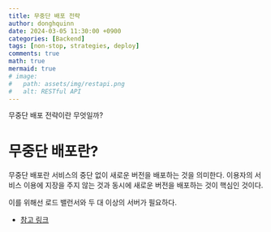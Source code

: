 ```yaml
---
title: 무중단 배포 전략
author: donghquinn
date: 2024-03-05 11:30:00 +0900
categories: [Backend]
tags: [non-stop, strategies, deploy]
comments: true
math: true
mermaid: true
# image:
#   path: assets/img/restapi.png
#   alt: RESTful API
---
```


무중단 배포 전략이란 무엇일까?

# 무중단 배포란?

무중단 배포란 서비스의 중단 없이 새로운 버전을 배포하는 것을 의미한다. 이용자의 서비스 이용에 지장을 주지 않는 것과 동시에 새로운 버전을 배포하는 것이 핵심인 것이다.

이를 위해선 로드 밸런서와 두 대 이상의 서버가 필요하다.

- [참고 링크](https://hstory0208.tistory.com/entry/%EB%AC%B4%EC%A4%91%EB%8B%A8-%EB%B0%B0%ED%8F%AC%EB%9E%80-%EB%AC%B4%EC%A4%91%EB%8B%A8-%EB%B0%B0%ED%8F%AC-%EC%A0%84%EB%9E%B5%EC%97%90-%EB%8C%80%ED%95%B4-%EC%95%8C%EC%95%84%EB%B3%B4%EC%9E%90)
